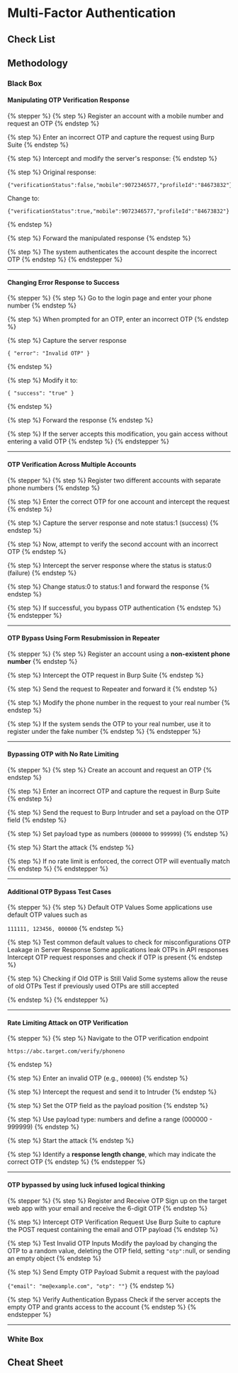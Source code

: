 # Multi-Factor Authentication

## Check List

## Methodology

### Black Box

#### **Manipulating OTP Verification Response**

{% stepper %}
{% step %}
Register an account with a mobile number and request an OTP
{% endstep %}

{% step %}
Enter an incorrect OTP and capture the request using Burp Suite
{% endstep %}

{% step %}
Intercept and modify the server's response:
{% endstep %}

{% step %}
Original response:

```
{"verificationStatus":false,"mobile":9072346577,"profileId":"84673832"}
```

Change to:

```
{"verificationStatus":true,"mobile":9072346577,"profileId":"84673832"}
```
{% endstep %}

{% step %}
Forward the manipulated response
{% endstep %}

{% step %}
The system authenticates the account despite the incorrect OTP
{% endstep %}
{% endstepper %}

***

#### **Changing Error Response to Success**

{% stepper %}
{% step %}
Go to the login page and enter your phone number
{% endstep %}

{% step %}
When prompted for an OTP, enter an incorrect OTP
{% endstep %}

{% step %}
Capture the server response

```
{ "error": "Invalid OTP" }
```
{% endstep %}

{% step %}
Modify it to:

```
{ "success": "true" }
```
{% endstep %}

{% step %}
Forward the response
{% endstep %}

{% step %}
If the server accepts this modification, you gain access without entering a valid OTP
{% endstep %}
{% endstepper %}

***

#### **OTP Verification Across Multiple Accounts**

{% stepper %}
{% step %}
Register two different accounts with separate phone numbers
{% endstep %}

{% step %}
Enter the correct OTP for one account and intercept the request
{% endstep %}

{% step %}
Capture the server response and note status:1 (success)
{% endstep %}

{% step %}
Now, attempt to verify the second account with an incorrect OTP
{% endstep %}

{% step %}
Intercept the server response where the status is status:0 (failure)
{% endstep %}

{% step %}
Change status:0 to status:1 and forward the response
{% endstep %}

{% step %}
If successful, you bypass OTP authentication
{% endstep %}
{% endstepper %}

***

#### **OTP Bypass Using Form Resubmission in Repeater**

{% stepper %}
{% step %}
Register an account using a **non-existent phone number**
{% endstep %}

{% step %}
Intercept the OTP request in Burp Suite
{% endstep %}

{% step %}
Send the request to Repeater and forward it
{% endstep %}

{% step %}
Modify the phone number in the request to your real number
{% endstep %}

{% step %}
If the system sends the OTP to your real number, use it to register under the fake number
{% endstep %}
{% endstepper %}

***

#### **Bypassing OTP with No Rate Limiting**

{% stepper %}
{% step %}
Create an account and request an OTP
{% endstep %}

{% step %}
Enter an incorrect OTP and capture the request in Burp Suite
{% endstep %}

{% step %}
Send the request to Burp Intruder and set a payload on the OTP field
{% endstep %}

{% step %}
Set payload type as numbers (`000000` to `999999`)
{% endstep %}

{% step %}
Start the attack
{% endstep %}

{% step %}
If no rate limit is enforced, the correct OTP will eventually match
{% endstep %}
{% endstepper %}

***

#### **Additional OTP Bypass Test Cases**

{% stepper %}
{% step %}
Default OTP Values Some applications use default OTP values such as

`111111, 123456, 000000`
{% endstep %}

{% step %}
Test common default values to check for misconfigurations OTP Leakage in Server Response Some applications leak OTPs in API responses Intercept OTP request responses and check if OTP is present&#x20;
{% endstep %}

{% step %}
Checking if Old OTP is Still Valid Some systems allow the reuse of old OTPs Test if previously used OTPs are still accepted


{% endstep %}
{% endstepper %}

***

#### **Rate Limiting Attack on OTP Verification**

{% stepper %}
{% step %}
Navigate to the OTP verification endpoint

```
https://abc.target.com/verify/phoneno
```
{% endstep %}

{% step %}
Enter an invalid OTP (e.g., `000000`)
{% endstep %}

{% step %}
Intercept the request and send it to Intruder
{% endstep %}

{% step %}
Set the OTP field as the payload position
{% endstep %}

{% step %}
Use payload type: numbers and define a range (000000 - 999999)
{% endstep %}

{% step %}
Start the attack
{% endstep %}

{% step %}
Identify a **response length change**, which may indicate the correct OTP
{% endstep %}
{% endstepper %}

***

#### OTP bypassed by using luck infused logical thinking <a href="#id-0112" id="id-0112"></a>

{% stepper %}
{% step %}
Register and Receive OTP Sign up on the target web app with your email and receive the 6-digit OTP
{% endstep %}

{% step %}
Intercept OTP Verification Request Use Burp Suite to capture the POST request containing the email and OTP payload
{% endstep %}

{% step %}
Test Invalid OTP Inputs Modify the payload by changing the OTP to a random value, deleting the OTP field, setting `"otp":`null, or sending an empty object
{% endstep %}

{% step %}
Send Empty OTP Payload Submit a request with the payload

`{"email": "me@example.com", "otp": ""}`
{% endstep %}

{% step %}
Verify Authentication Bypass Check if the server accepts the empty OTP and grants access to the account
{% endstep %}
{% endstepper %}

***

### White Box

## Cheat Sheet
